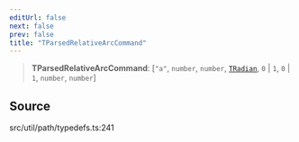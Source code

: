 ```yaml
---
editUrl: false
next: false
prev: false
title: "TParsedRelativeArcCommand"
---
```


> **TParsedRelativeArcCommand**: [`"a"`, `number`, `number`, [`TRadian`](../../../type-aliases/TRadian.md), `0` \| `1`, `0` \| `1`, `number`, `number`]

## Source

src/util/path/typedefs.ts:241
